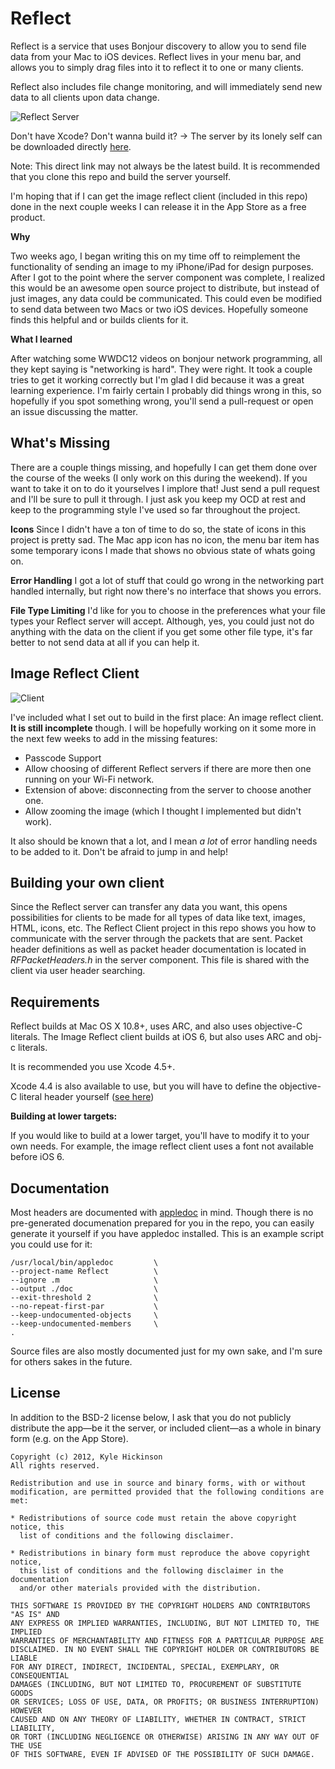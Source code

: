 # Reflect

Reflect is a service that uses Bonjour discovery to allow you to send file data from your Mac to iOS devices.
Reflect lives in your menu bar, and allows you to simply drag files into it to reflect it to one or many clients.

Reflect also includes file change monitoring, and will immediately send new data to all clients upon data change.

![Reflect Server](http://f.cl.ly/items/0I302x2k1701132D1e3z/Screen%20Shot%202012-11-03%20at%2011.42.01%20AM.png)

Don't have Xcode? Don't wanna build it?
→ The server by its lonely self can be downloaded directly [here](http://cl.ly/KdXX).

Note: This direct link may not always be the latest build.  It is recommended that you clone this repo and build the server yourself.

I'm hoping that if I can get the image reflect client (included in this repo) done in the next couple weeks I can release it in the App Store as a free product.

**Why**

Two weeks ago, I began writing this on my time off to reimplement the functionality of sending an image to my iPhone/iPad for design purposes.  After I got to the point where the server component was complete, I realized this would be an awesome open source project to distribute, but instead of just images, any data could be communicated.  This could even be modified to send data between two Macs or two iOS devices.  Hopefully someone finds this helpful and or builds clients for it.

**What I learned**

After watching some WWDC12 videos on bonjour network programming, all they kept saying is "networking is hard".  They were right.  It took a couple tries to get it working correctly but I'm glad I did because it was a great learning experience.  I'm fairly certain I probably did things wrong in this, so hopefully if you spot something wrong, you'll send a pull-request or open an issue discussing the matter.

## What's Missing

There are a couple things missing, and hopefully I can get them done over the course of the weeks (I only work on this during the weekend).  If you want to take it on to do it yourselves I implore that!  Just send a pull request and I'll be sure to pull it through.  I just ask you keep my OCD at rest and keep to the programming style I've used so far throughout the project.

**Icons**
Since I didn't have a ton of time to do so, the state of icons in this project is pretty sad.  The Mac app icon has no icon,
the menu bar item has some temporary icons I made that shows no obvious state of whats going on.

**Error Handling**
I got a lot of stuff that could go wrong in the networking part handled internally, but right now there's no interface that shows you errors.

**File Type Limiting**
I'd like for you to choose in the preferences what your file types your Reflect server will accept.  Although, yes, you could just not do anything with the data on the client if you get some other file type, it's far better to not send data at all if you can help it.

## Image Reflect Client

![Client](http://f.cl.ly/items/0a183M3v3x1X340E1P1u/iOS%20Simulator%20Screen%20shot%202012-11-03%2010.40.54%20AM.png)

I've included what I set out to build in the first place: An image reflect client.  **It is still incomplete** though.
I will be hopefully working on it some more in the next few weeks to add in the missing features:

* Passcode Support
* Allow choosing of different Reflect servers if there are more then one running on your Wi-Fi network.
* Extension of above: disconnecting from the server to choose another one.
* Allow zooming the image (which I thought I implemented but didn't work).

It also should be known that a lot, and I mean *a lot* of error handling needs to be added to it.
Don't be afraid to jump in and help!

## Building your own client

Since the Reflect server can transfer any data you want, this opens possibilities for clients to be made for all types of data like text, images, HTML, icons, etc.  The Reflect Client project in this repo shows you how to communicate with the server through the packets that are sent.  Packet header definitions as well as packet header documentation is located in *RFPacketHeaders.h* in the server component.  This file is shared with the client via user header searching.

## Requirements

Reflect builds at Mac OS X 10.8+, uses ARC, and also uses objective-C literals. 
The Image Reflect client builds at iOS 6, but also uses ARC and obj-c literals.

It is recommended you use Xcode 4.5+.

Xcode 4.4 is also available to use, but you will have to define the objective-C literal header yourself ([see here](http://petersteinberger.com/blog/2012/using-subscripting-with-Xcode-4_4-and-iOS-4_3/))

**Building at lower targets:**

If you would like to build at a lower target, you'll have to modify it to your own needs.  For example, the image reflect client uses a font not available before iOS 6.

## Documentation

Most headers are documented with [appledoc](http://gentlebytes.com/appledoc/) in mind.  Though there is no pre-generated documenation prepared for you in the repo, you can easily generate it yourself if you have appledoc installed.  This is an example script you could use for it:

    /usr/local/bin/appledoc         \
    --project-name Reflect          \
    --ignore .m                     \
    --output ./doc                  \
    --exit-threshold 2              \
    --no-repeat-first-par           \
    --keep-undocumented-objects     \
    --keep-undocumented-members     \
    .

Source files are also mostly documented just for my own sake, and I'm sure for others sakes in the future.

## License
In addition to the BSD-2 license below, I ask that you do not publicly distribute the app—be it the server, or included client—as a whole in binary form (e.g. on the App Store).

    Copyright (c) 2012, Kyle Hickinson
    All rights reserved.

    Redistribution and use in source and binary forms, with or without
    modification, are permitted provided that the following conditions are met:

    * Redistributions of source code must retain the above copyright notice, this
      list of conditions and the following disclaimer.

    * Redistributions in binary form must reproduce the above copyright notice,
      this list of conditions and the following disclaimer in the documentation
      and/or other materials provided with the distribution.

    THIS SOFTWARE IS PROVIDED BY THE COPYRIGHT HOLDERS AND CONTRIBUTORS "AS IS" AND
    ANY EXPRESS OR IMPLIED WARRANTIES, INCLUDING, BUT NOT LIMITED TO, THE IMPLIED
    WARRANTIES OF MERCHANTABILITY AND FITNESS FOR A PARTICULAR PURPOSE ARE
    DISCLAIMED. IN NO EVENT SHALL THE COPYRIGHT HOLDER OR CONTRIBUTORS BE LIABLE
    FOR ANY DIRECT, INDIRECT, INCIDENTAL, SPECIAL, EXEMPLARY, OR CONSEQUENTIAL
    DAMAGES (INCLUDING, BUT NOT LIMITED TO, PROCUREMENT OF SUBSTITUTE GOODS
    OR SERVICES; LOSS OF USE, DATA, OR PROFITS; OR BUSINESS INTERRUPTION) HOWEVER
    CAUSED AND ON ANY THEORY OF LIABILITY, WHETHER IN CONTRACT, STRICT LIABILITY,
    OR TORT (INCLUDING NEGLIGENCE OR OTHERWISE) ARISING IN ANY WAY OUT OF THE USE
    OF THIS SOFTWARE, EVEN IF ADVISED OF THE POSSIBILITY OF SUCH DAMAGE.
